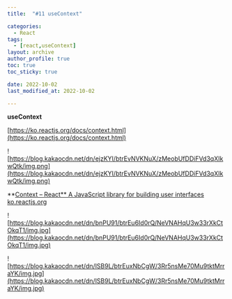 ```yaml
---
title:  "#11 useContext"

categories:
  - React
tags:
  - [react,useContext]
layout: archive
author_profile: true
toc: true
toc_sticky: true

date: 2022-10-02
last_modified_at: 2022-10-02

---
```



**useContext**

[https://ko.reactjs.org/docs/context.html](https://ko.reactjs.org/docs/context.html)

![https://blog.kakaocdn.net/dn/ejzKYI/btrEvNVKNuX/zMeobUfDDiFVd3qXIkwQtk/img.png](https://blog.kakaocdn.net/dn/ejzKYI/btrEvNVKNuX/zMeobUfDDiFVd3qXIkwQtk/img.png)

**[Context – React**
A JavaScript library for building user interfaces
ko.reactjs.org](https://ko.reactjs.org/docs/context.html)

![https://blog.kakaocdn.net/dn/bnPU91/btrEu6Id0rQ/NeVNAHqU3w33rXkCtOkqT1/img.jpg](https://blog.kakaocdn.net/dn/bnPU91/btrEu6Id0rQ/NeVNAHqU3w33rXkCtOkqT1/img.jpg)

![https://blog.kakaocdn.net/dn/lSB9L/btrEuxNbCgW/3Rr5nsMe70Mu9tktMrraYK/img.jpg](https://blog.kakaocdn.net/dn/lSB9L/btrEuxNbCgW/3Rr5nsMe70Mu9tktMrraYK/img.jpg)